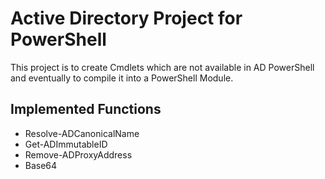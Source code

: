 # Active Directory Project for PowerShell
This project is to create Cmdlets which are not available in AD PowerShell and eventually to compile it into a PowerShell Module.
## Implemented Functions
* Resolve-ADCanonicalName
* Get-ADImmutableID
* Remove-ADProxyAddress
* Base64